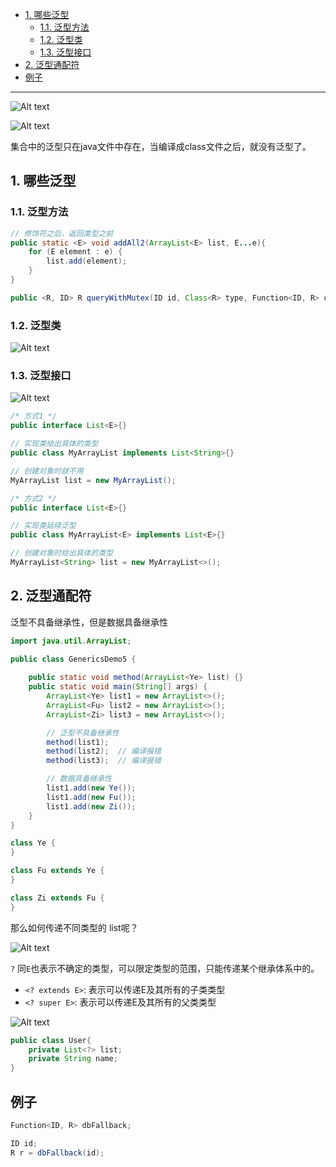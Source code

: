 - [1. 哪些泛型](#1-哪些泛型)
  - [1.1. 泛型方法](#11-泛型方法)
  - [1.2. 泛型类](#12-泛型类)
  - [1.3. 泛型接口](#13-泛型接口)
- [2. 泛型通配符](#2-泛型通配符)
- [例子](#例子)


---
![Alt text](../../../images/image-29.png)

![Alt text](../../../images/image-24.png)

集合中的泛型只在java文件中存在，当编译成class文件之后，就没有泛型了。
## 1. 哪些泛型
### 1.1. 泛型方法

```java
// 修饰符之后，返回类型之前
public static <E> void addAll2(ArrayList<E> list, E...e){
    for (E element : e) {
        list.add(element);
    }
}

public <R, ID> R queryWithMutex(ID id, Class<R> type, Function<ID, R> dbFallback) {
```
### 1.2. 泛型类

![Alt text](../../../images/image-25.png)

### 1.3. 泛型接口

![Alt text](../../../images/image-26.png)

```java
/* 方式1 */
public interface List<E>{}

// 实现类给出具体的类型
public class MyArrayList implements List<String>{}

// 创建对象时就不用
MyArrayList list = new MyArrayList();
```

```java
/* 方式2 */
public interface List<E>{}

// 实现类延续泛型
public class MyArrayList<E> implements List<E>{}

// 创建对象时给出具体的类型
MyArrayList<String> list = new MyArrayList<>();
```

## 2. 泛型通配符

泛型不具备继承性，但是数据具备继承性

```java
import java.util.ArrayList;

public class GenericsDemo5 {
    
    public static void method(ArrayList<Ye> list) {}
    public static void main(String[] args) {
        ArrayList<Ye> list1 = new ArrayList<>();
        ArrayList<Fu> list2 = new ArrayList<>();
        ArrayList<Zi> list3 = new ArrayList<>();

        // 泛型不具备继承性
        method(list1);
        method(list2);  // 编译报错
        method(list3);  // 编译报错

        // 数据具备继承性
        list1.add(new Ye());
        list1.add(new Fu());
        list1.add(new Zi());
    }
}

class Ye {
}

class Fu extends Ye {
}

class Zi extends Fu {
}
```
那么如何传递不同类型的 list呢？

![Alt text](../../../images/image-27.png)


`?` 同`E`也表示不确定的类型，可以限定类型的范围，只能传递某个继承体系中的。
- `<? extends E>`: 表示可以传递E及其所有的子类类型
- `<? super E>`: 表示可以传递E及其所有的父类类型

![Alt text](../../../images/image-28.png)

```java
public class User{
    private List<?> list;
    private String name;
}
```



## 例子

```java
Function<ID, R> dbFallback;

ID id;
R r = dbFallback(id);
```